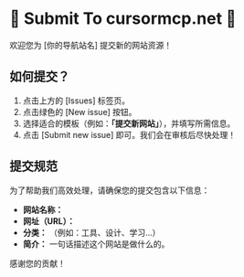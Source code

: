 # 🎉 Submit To cursormcp.net 🚀

欢迎您为 [你的导航站名] 提交新的网站资源！

## 如何提交？

1.  点击上方的 [Issues] 标签页。
2.  点击绿色的 [New issue] 按钮。
3.  选择适合的模板（例如：**「提交新网站」**），并填写所需信息。
4.  点击 [Submit new issue] 即可。我们会在审核后尽快处理！

## 提交规范

为了帮助我们高效处理，请确保您的提交包含以下信息：
- **网站名称：**
- **网址（URL）：**
- **分类：** （例如：工具、设计、学习...）
- **简介：** 一句话描述这个网站是做什么的。

感谢您的贡献！

